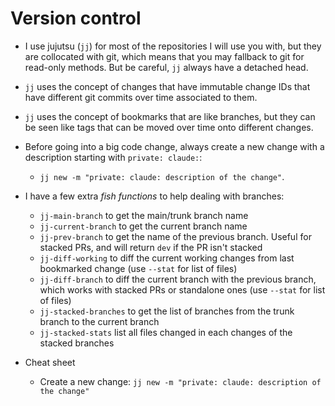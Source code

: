 
# Version control

* I use jujutsu (`jj`) for most of the repositories I will use you with, but they are collocated
  with git, which means that you may fallback to git for read-only methods. But be careful, `jj`
  always have a detached head.

* `jj` uses the concept of changes that have immutable change IDs that have different git commits
  over time associated to them.

* `jj` uses the concept of bookmarks that are like branches, but they can be seen like tags that can
  be moved over time onto different changes.

* Before going into a big code change, always create a new change with a description starting with
  `private: claude:`:
  * `jj new -m "private: claude: description of the change"`.

* I have a few extra *fish functions* to help dealing with branches:
  * `jj-main-branch` to get the main/trunk branch name
  * `jj-current-branch` to get the current branch name
  * `jj-prev-branch` to get the name of the previous branch. Useful for stacked PRs, and will return
    `dev` if the PR isn't stacked
  * `jj-diff-working` to diff the current working changes from last bookmarked change (use `--stat`
    for list of files)
  * `jj-diff-branch` to diff the current branch with the previous branch, which works with stacked
    PRs or standalone ones (use `--stat` for list of files)
  * `jj-stacked-branches` to get the list of branches from the trunk branch to the current branch
  * `jj-stacked-stats` list all files changed in each changes of the stacked branches

* Cheat sheet
  * Create a new change: `jj new -m "private: claude: description of the change"`

